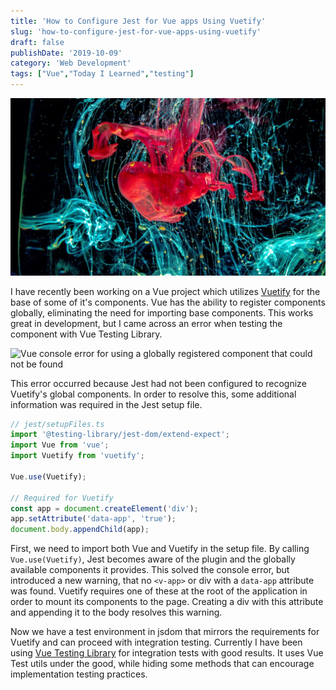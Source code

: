 ```yaml
---
title: 'How to Configure Jest for Vue apps Using Vuetify'
slug: 'how-to-configure-jest-for-vue-apps-using-vuetify'
draft: false
publishDate: '2019-10-09'
category: 'Web Development'
tags: ["Vue","Today I Learned","testing"]
---
```

![How to Configure Jest for Vue apps Using Vuetify](images/abstract-pink-blue-connections.jpg#center)

I have recently been working on a Vue project which utilizes [Vuetify](https://vuetifyjs.com/en/) for the base of some of it's components. Vue has the ability to register components globally, eliminating the need for importing base components. This works great in development, but I came across an error when testing the component with Vue Testing Library.

![Vue console error for using a globally registered component that could not be found](//images.ctfassets.net/024qyvhyq0tv/7AfHG8d3abH5rJHWaN4gpT/0cc6c0c0f8d85b29355ce1ed60abfc61/image.png)

This error occurred because Jest had not been configured to recognize Vuetify's global components. In order to resolve this, some additional information was required in the Jest setup file.

```javascript
// jest/setupFiles.ts
import '@testing-library/jest-dom/extend-expect';
import Vue from 'vue';
import Vuetify from 'vuetify';
    
Vue.use(Vuetify);
    
// Required for Vuetify
const app = document.createElement('div');
app.setAttribute('data-app', 'true');
document.body.appendChild(app);
```

First, we need to import both Vue and Vuetify in the setup file. By calling `Vue.use(Vuetify)`, Jest becomes aware of the plugin and the globally available components it provides. This solved the console error, but introduced a new warning, that no `<v-app>` or div with a `data-app` attribute was found. Vuetify requires one of these at the root of the application in order to mount its components to the page. Creating a div with this attribute and appending it to the body resolves this warning.

Now we have a test environment in jsdom that mirrors the requirements for Vuetify and can proceed with integration testing. Currently I have been using [Vue Testing Library](https://testing-library.com/docs/vue-testing-library/intro) for integration tests with good results. It uses Vue Test utils under the good, while hiding some methods that can encourage implementation testing practices.

